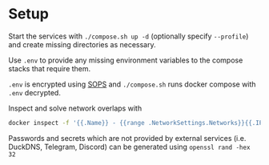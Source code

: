 # Setup

Start the services with `./compose.sh up -d` (optionally specify `--profile`) and create missing directories as necessary.

Use `.env` to provide any missing environment variables to the compose stacks that require them.

`.env` is encrypted using [SOPS](https://github.com/getsops/sops) and `./compose.sh` runs docker compose with `.env` decrypted.

Inspect and solve network overlaps with

```bash
docker inspect -f '{{.Name}} - {{range .NetworkSettings.Networks}}{{.IPAddress}} {{end}}' $(docker ps -aq)
```

Passwords and secrets which are not provided by external services (i.e. DuckDNS, Telegram, Discord) can be generated using `openssl rand -hex 32`
